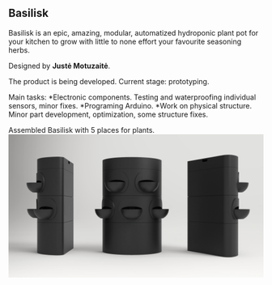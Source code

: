 ## Basilisk

Basilisk is an epic, amazing, modular, automatized hydroponic plant pot for your kitchen to grow with little to none effort your favourite seasoning herbs.

Designed by **Justė Motuzaitė**.

The product is being developed.
Current stage: prototyping.

Main tasks: 
*Electronic components. Testing and waterproofing individual sensors, minor fixes. 
*Programing Arduino.
*Work on physical structure. Minor part development, optimization, some structure fixes.

Assembled Basilisk with 5 places for plants.
![Basilisk Assembly](https://raw.githubusercontent.com/JustineMo/Basilisk/master/Documentation/Renders/Basilisk%20Assembly.jpg)
